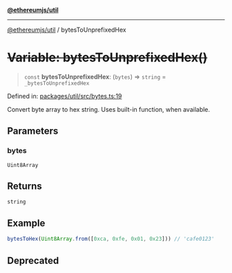 [**@ethereumjs/util**](../README.md)

***

[@ethereumjs/util](../README.md) / bytesToUnprefixedHex

# ~~Variable: bytesToUnprefixedHex()~~

> `const` **bytesToUnprefixedHex**: (`bytes`) => `string` = `_bytesToUnprefixedHex`

Defined in: [packages/util/src/bytes.ts:19](https://github.com/ethereumjs/ethereumjs-monorepo/blob/master/packages/util/src/bytes.ts#L19)

Convert byte array to hex string. Uses built-in function, when available.

## Parameters

### bytes

`Uint8Array`

## Returns

`string`

## Example

```ts
bytesToHex(Uint8Array.from([0xca, 0xfe, 0x01, 0x23])) // 'cafe0123'
```

## Deprecated
